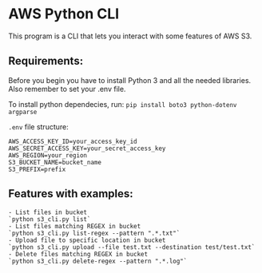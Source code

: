 # AWS Python CLI

This program is a CLI that lets you interact with some features of AWS S3.

## Requirements:

Before you begin you have to install Python 3 and all the needed libraries. Also remember to set your .env file.

To install python dependecies, run:
`pip install boto3 python-dotenv argparse`

`.env` file structure:
```
AWS_ACCESS_KEY_ID=your_access_key_id
AWS_SECRET_ACCESS_KEY=your_secret_access_key
AWS_REGION=your_region
S3_BUCKET_NAME=bucket_name
S3_PREFIX=prefix
```

## Features with examples:

    - List files in bucket
    `python s3_cli.py list`
    - List files matching REGEX in bucket
    `python s3_cli.py list-regex --pattern ".*.txt"`
    - Upload file to specific location in bucket
    `python s3_cli.py upload --file test.txt --destination test/test.txt`
    - Delete files matching REGEX in bucket
    `python s3_cli.py delete-regex --pattern ".*.log"`
